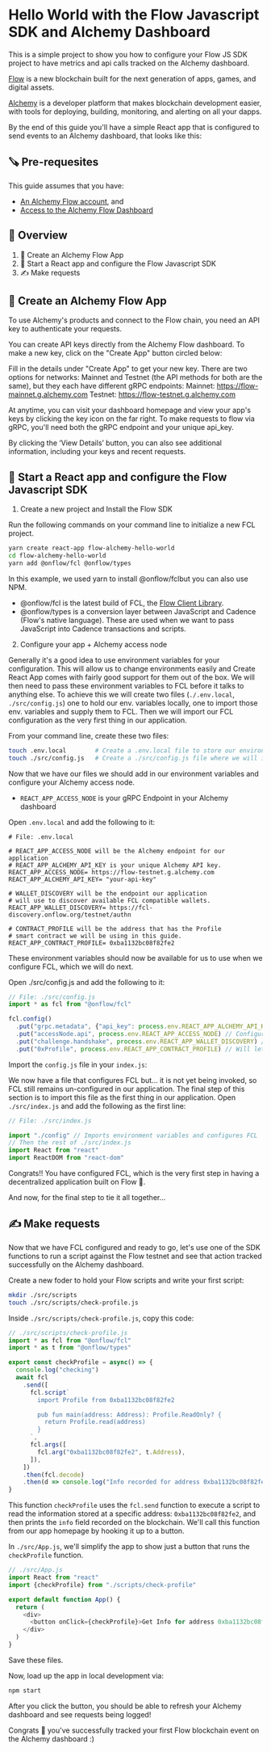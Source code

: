 # Hello World with the Flow Javascript SDK and Alchemy Dashboard 

This is a simple project to show you how to configure your Flow JS SDK project
to have metrics and api calls tracked on the Alchemy dashboard.

[Flow](https://www.onflow.org/) is a new blockchain built for the next generation
of apps, games, and digital assets.

[Alchemy](https://www.alchemy.com/) is a developer platform that makes blockchain
development easier, with tools for deploying, building, monitoring, and alerting
on all your dapps.

By the end of this guide you'll have a simple React app that is configured
to send events to an Alchemy dashboard, that looks like this:

## 🪚 Pre-requesites 

This guide assumes that you have:
- [An Alchemy Flow account](https://www.alchemy.com/), and
- [Access to the Alchemy Flow Dashboard](https://flow-dashboard.alchemyapi.io/)

## 🧠 Overview

1. 🔑 Create an Alchemy Flow App
2. 🎸 Start a React app and configure the Flow Javascript SDK
3. ✍ Make requests

## 🔑 Create an Alchemy Flow App

To use Alchemy's products and connect to the Flow chain, you need an API key to authenticate your requests.

You can create API keys directly from the Alchemy Flow dashboard. To make a new key, click on the "Create App" button circled below:

Fill in the details under "Create App" to get your new key. There are two options for networks: Mainnet and Testnet (the API methods for both are the same), but they each have different gRPC endpoints:
Mainnet: https://flow-mainnet.g.alchemy.com
Testnet: https://flow-testnet.g.alchemy.com

At anytime, you can visit your dashboard homepage and view your app's keys by clicking the key icon on the far right. To make requests to flow via gRPC, you'll need both the gRPC endpoint and your unique api_key. 

By clicking the ‘View Details’ button, you can also see additional information, including your keys and recent requests.

## 🎸 Start a React app and configure the Flow Javascript SDK

1. Create a new project and Install the Flow SDK

Run the following commands on your command line to initialize a new FCL project. 

```bash
yarn create react-app flow-alchemy-hello-world
cd flow-alchemy-hello-world
yarn add @onflow/fcl @onflow/types
```

In this example, we used yarn to install @onflow/fclbut you can also use NPM.
- @onflow/fcl is the latest build of FCL, the [Flow Client Library](https://docs.onflow.org/fcl/).
- @onflow/types is a conversion layer between JavaScript and Cadence (Flow's native language). These are used when we want to pass JavaScript into Cadence transactions and scripts.

2. Configure your app + Alchemy access node

Generally it's a good idea to use environment variables for your configuration. This will allow us to change environments easily and Create React App comes with fairly good support for them out of the box. We will then need to pass these environment variables to FCL before it talks to anything else. To achieve this we will create two files (`./.env.local`, `./src/config.js`) one to hold our env. variables locally, one to import those env. variables and supply them to FCL. Then we will import our FCL configuration as the very first thing in our application.

From your command line, create these two files:

```bash
touch .env.local        # Create a .env.local file to store our environment variables
touch ./src/config.js   # Create a ./src/config.js file where we will import our environment variables and configure FCL
```

Now that we have our files we should add in our environment variables and configure your Alchemy access node. 
- `REACT_APP_ACCESS_NODE` is your gRPC Endpoint in your Alchemy dashboard

Open `.env.local` and add the following to it:

```
# File: .env.local

# REACT_APP_ACCESS_NODE will be the Alchemy endpoint for our application
# REACT_APP_ALCHEMY_API_KEY is your unique Alchemy API key.
REACT_APP_ACCESS_NODE= https://flow-testnet.g.alchemy.com
REACT_APP_ALCHEMY_API_KEY= "your-api-key"

# WALLET_DISCOVERY will be the endpoint our application
# will use to discover available FCL compatible wallets.
REACT_APP_WALLET_DISCOVERY= https://fcl-discovery.onflow.org/testnet/authn

# CONTRACT_PROFILE will be the address that has the Profile
# smart contract we will be using in this guide.
REACT_APP_CONTRACT_PROFILE= 0xba1132bc08f82fe2
```

These environment variables should now be available for us to use when we configure FCL, which we will do next. 

Open ./src/config.js and add the following to it:

```javascript
// File: ./src/config.js
import * as fcl from "@onflow/fcl"

fcl.config()
  .put("grpc.metadata", {"api_key": process.env.REACT_APP_ALCHEMY_API_KEY})
  .put("accessNode.api", process.env.REACT_APP_ACCESS_NODE) // Configure FCL's Alchemy Access Node
  .put("challenge.handshake", process.env.REACT_APP_WALLET_DISCOVERY) // Configure FCL's Wallet Discovery mechanism
  .put("0xProfile", process.env.REACT_APP_CONTRACT_PROFILE) // Will let us use `0xProfile` in our Cadence
```

Import the `config.js` file in your `index.js`:

We now have a file that configures FCL but... it is not yet being invoked, so FCL still remains un-configured in our application. The final step of this section is to import this file as the first thing in our application. Open `./src/index.js` and add the following as the first line:

```javascript
// File: ./src/index.js

import "./config" // Imports environment variables and configures FCL
// Then the rest of ./src/index.js
import React from "react"
import ReactDOM from "react-dom"
```

Congrats!! You have configured FCL, which is the very first step in having a decentralized application built on Flow 🎉.

And now, for the final step to tie it all together...

## ✍ Make requests

Now that we have FCL configured and ready to go, let's use one of the SDK functions to run a script against the Flow testnet
and see that action tracked successfully on the Alchemy dashboard.

Create a new foder to hold your Flow scripts and write your first script:

```bash
mkdir ./src/scripts
touch ./src/scripts/check-profile.js
```

Inside `./src/scripts/check-profile.js`, copy this code:

```javascript
// ./src/scripts/check-profile.js
import * as fcl from "@onflow/fcl"
import * as t from "@onflow/types"

export const checkProfile = async() => {
  console.log("checking")
  await fcl
    .send([
      fcl.script`
        import Profile from 0xba1132bc08f82fe2

        pub fun main(address: Address): Profile.ReadOnly? {
          return Profile.read(address)
        }
      `,
      fcl.args([
        fcl.arg("0xba1132bc08f82fe2", t.Address), 
      ]),
    ])
    .then(fcl.decode)
    .then(d => console.log("Info recorded for address 0xba1132bc08f82fe2", d.info));
}
```

This function `checkProfile` uses the `fcl.send` function to execute a script to read the information
stored at a specific address: `0xba1132bc08f82fe2`, and then prints the `info` field recorded on the blockchain.
We'll call this function from our app homepage by hooking it up to a button.

In `./src/App.js`, we'll simplify the app to show just a button that runs the `checkProfile` function.

```javascript
// ./src/App.js
import React from "react"
import {checkProfile} from "./scripts/check-profile"

export default function App() {
  return (
    <div>
      <button onClick={checkProfile}>Get Info for address 0xba1132bc08f82fe2</button>
    </div>
  )
}
```

Save these files.

Now, load up the app in local development via:

```bash
npm start
```

After you click the button, you should be able to refresh your Alchemy dashboard and see requests being logged!

Congrats 🎉 you've successfully tracked your first Flow blockchain event on the Alchemy dashboard :)